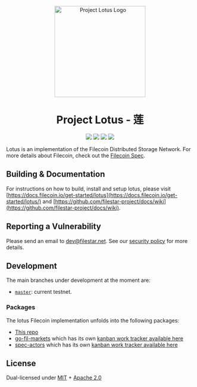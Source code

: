 <p align="center">
  <a href="https://docs.filecoin.io/" title="Filecoin Docs">
    <img src="documentation/images/lotus_logo_h.png" alt="Project Lotus Logo" width="244" />
  </a>
</p>

<h1 align="center">Project Lotus - 莲</h1>

<p align="center">
  <a href="https://circleci.com/gh/filecoin-project/lotus"><img src="https://circleci.com/gh/filecoin-project/lotus.svg?style=svg"></a>
  <a href="https://codecov.io/gh/filecoin-project/lotus"><img src="https://codecov.io/gh/filecoin-project/lotus/branch/master/graph/badge.svg"></a>
  <a href="https://goreportcard.com/report/github.com/filecoin-project/lotus"><img src="https://goreportcard.com/badge/github.com/filecoin-project/lotus" /></a>  
  <a href=""><img src="https://img.shields.io/badge/golang-%3E%3D1.14.7-blue.svg" /></a>
  <br>
</p>

Lotus is an implementation of the Filecoin Distributed Storage Network. For more details about Filecoin, check out the [Filecoin Spec](https://spec.filecoin.io).

## Building & Documentation

For instructions on how to build, install and setup lotus, please visit [https://docs.filecoin.io/get-started/lotus](https://docs.filecoin.io/get-started/lotus/) and [https://github.com/filestar-project/docs/wiki](https://github.com/filestar-project/docs/wiki).

## Reporting a Vulnerability

Please send an email to dev@filestar.net. See our [security policy](SECURITY.md) for more details.

## Development

The main branches under development at the moment are:
* [`master`](https://github.com/filestar-project/lotus): current testnet.


### Packages

The lotus Filecoin implementation unfolds into the following packages:

- [This repo](https://github.com/filestar-project/lotus)
- [go-fil-markets](https://github.com/filecoin-project/go-fil-markets) which has its own [kanban work tracker available here](https://app.zenhub.com/workspaces/markets-shared-components-5daa144a7046a60001c6e253/board)
- [spec-actors](https://github.com/filestar-project/specs-actors) which has its own [kanban work tracker available here](https://app.zenhub.com/workspaces/actors-5ee6f3aa87591f0016c05685/board)

## License

Dual-licensed under [MIT](https://github.com/filestar-project/lotus/blob/master/LICENSE-MIT) + [Apache 2.0](https://github.com/filestar-project/lotus/blob/master/LICENSE-APACHE)
